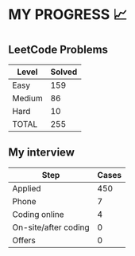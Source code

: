 # MY PROGRESS 📈

## LeetCode Problems

| Level  | Solved |
|--------|--------|
| Easy   |    159 |
| Medium |     86 |
| Hard   |     10 |
| TOTAL  |    255 |

## My interview

| Step                 | Cases |
|----------------------|-------|
| Applied              |   450 |
| Phone                |     7 |
| Coding online        |     4 |
| On-site/after coding |     0 |
| Offers               |     0 |
 